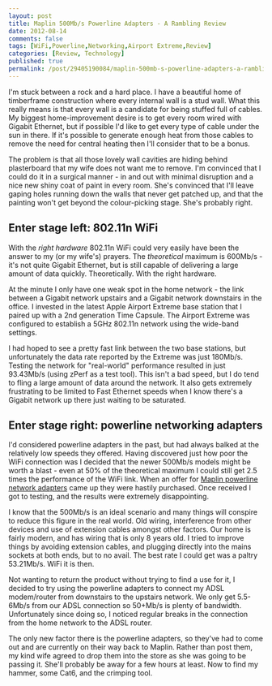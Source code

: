 ```yaml
---
layout: post
title: Maplin 500Mb/s Powerline Adapters - A Rambling Review
date: 2012-08-14
comments: false
tags: [WiFi,Powerline,Networking,Airport Extreme,Review]
categories: [Review, Technology]
published: true
permalink: /post/29405190084/maplin-500mb-s-powerline-adapters-a-rambling-review
---
```


I'm stuck between a rock and a hard place. I have a beautiful home of timberframe construction where every internal wall is a stud wall. What this really means is that every wall is a candidate for being stuffed full of cables. My biggest home-improvement desire is to get every room wired with Gigabit Ethernet, but if possible I'd like to get every type of cable under the sun in there. If it's possible to generate enough heat from those cables to remove the need for central heating then I'll consider that to be a bonus.

The problem is that all those lovely wall cavities are hiding behind plasterboard that my wife does not want me to remove. I'm convinced that I could do it in a surgical manner - in and out with minimal disruption and a nice new shiny coat of paint in every room. She's convinced that I'll leave gaping holes running down the walls that never get patched up, and that the painting won't get beyond the colour-picking stage. She's probably right.

## Enter stage left: 802.11n WiFi

With the *right hardware* 802.11n WiFi could very easily have been the answer to my (or my wife's) prayers. The *theoretical* maximum is 600Mb/s - it's not quite Gigabit Ethernet, but is still capable of delivering a large amount of data quickly. Theoretically. With the right hardware.

At the minute I only have one weak spot in the home network - the link between a Gigabit network upstairs and a Gigabit network downstairs in the office. I invested in the latest Apple Airport Extreme base station that I paired up with a 2nd generation Time Capsule. The Airport Extreme was configured to establish a 5GHz 802.11n network using the wide-band settings.

I had hoped to see a pretty fast link between the two base stations, but unfortunately the data rate reported by the Extreme was just 180Mb/s. Testing the network for "real-world" performance resulted in just 93.43Mb/s (using zPerf as a test tool). This isn't a bad speed, but I do tend to fling a large amount of data around the network. It also gets extremely frustrating to be limited to Fast Ethernet speeds when I know there's a Gigabit network up there just waiting to be saturated.


## Enter stage right: powerline networking adapters

I'd considered powerline adapters in the past, but had always balked at the relatively low speeds they offered. Having discovered just how poor the WiFi connection was I decided that the newer 500Mb/s models might be worth a blast - even at 50% of the theoretical maximum I could still get 2.5 times the performance of the WiFi link. When an offer for [Maplin powerline network adapters][] came up they were hastily purchased. Once received I got to testing, and the results were extremely disappointing.

I know that the 500Mb/s is an ideal scenario and many things will conspire to reduce this figure in the real world. Old wiring, interference from other devices and use of extension cables amongst other factors. Our home is fairly modern, and has wiring that is only 8 years old. I tried to improve things by avoiding extension cables, and plugging directly into the mains sockets at both ends, but to no avail. The best rate I could get was a paltry 53.21Mb/s. WiFi it is then.

Not wanting to return the product without trying to find a use for it, I decided to try using the powerline adapters to connect my ADSL modem/router from downstairs to the upstairs network. We only get 5.5-6Mb/s from our ADSL connection so 50+Mb/s is plenty of bandwidth. Unfortunately since doing so, I noticed regular breaks in the connection from the home network to the ADSL router.

The only new factor there is the powerline adapters, so they've had to come out and are currently on their way back to Maplin. Rather than post them, my kind wife agreed to drop them into the store as she was going to be passing it. She'll probably be away for a few hours at least. Now to find my hammer, some Cat6, and the crimping tool.


[Maplin powerline network adapters]: http://www.maplin.co.uk/500mbps-twin-powerline-starter-kit-626154